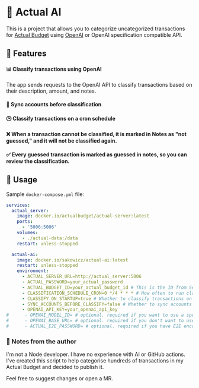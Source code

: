 # 🤖 Actual AI

This is a project that allows you to categorize uncategorized transactions for [Actual Budget](https://actualbudget.org/)
using [OpenAI](https://openai.com/api/pricing/) or OpenAI specification compatible API.

## 🌟 Features

#### 📊 Classify transactions using OpenAI

The app sends requests to the OpenAI API to classify transactions based on their description, amount, and notes.

#### 🔄 Sync accounts before classification

#### 🕒 Classify transactions on a cron schedule

#### ❌ When a transaction cannot be classified, it is marked in Notes as "not guessed," and it will not be classified again.

#### ✅ Every guessed transaction is marked as guessed in notes, so you can review the classification.

## 🚀 Usage

Sample `docker-compose.yml` file:

```yaml
services:
  actual_server:
    image: docker.io/actualbudget/actual-server:latest
    ports:
      - '5006:5006'
    volumes:
      - ./actual-data:/data
    restart: unless-stopped

  actual-ai:
    image: docker.io/sakowicz/actual-ai:latest
    restart: unless-stopped
    environment:
      - ACTUAL_SERVER_URL=http://actual_server:5006
      - ACTUAL_PASSWORD=your_actual_password
      - ACTUAL_BUDGET_ID=your_actual_budget_id # This is the ID from Settings → Show advanced settings → Sync ID
      - CLASSIFICATION_SCHEDULE_CRON=0 */4 * * * # How often to run classification.
      - CLASSIFY_ON_STARTUP=true # Whether to classify transactions on startup (don't wait for cron schedule)
      - SYNC_ACCOUNTS_BEFORE_CLASSIFY=false # Whether to sync accounts before classification
      - OPENAI_API_KEY=your_openai_api_key
#      - OPENAI_MODEL_ID= # optional. required if you want to use a specific model, default is "gpt-3.5-turbo-instruct"
#      - OPENAI_BASE_URL= # optional. required if you don't want to use the OpenAI API but OpenAI compatible API
#      - ACTUAL_E2E_PASSWORD= # optional. required if you have E2E encryption
```

### 📝 Notes from the author

I'm not a Node developer.
I have no experience with AI or GitHub actions.
I've created this script to help categorise hundreds of transactions in my Actual Budget and decided to publish it.

Feel free to suggest changes or open a MR.
